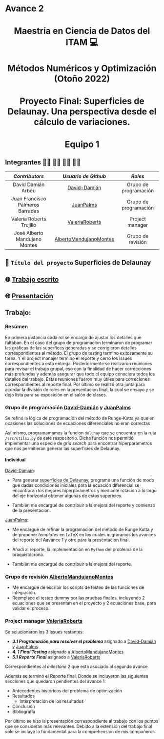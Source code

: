 # Avance 2

<p align = "center">

# <p align = "center"> Maestría en Ciencia de Datos del ITAM :computer:
    
# <p align = "center"> Métodos Numéricos y Optimización (Otoño 2022)    
    
# <p align = "center"> Proyecto Final: Superficies de Delaunay. Una perspectiva desde el cálculo de variaciones.
  
# <p align = "center"> Equipo 1

## Integrantes 👨‍🔬 👨‍🔬 👩‍🔬 👨‍🔬

|     ***Contributors***           |             ***Usuario de Github***                  |  ***Roles***  |                               
|:--------------------------------:|:----------------------------------------------------:|:----------------------:|
|        David Damián Arbeu        |     [David-Damián](https://github.com/David-Damian)  |       Grupo de programación   | 
| Juan Francisco Palmeros Barradas | [JuanPalms](https://github.com/JuanPalms)            |       Grupo de programación   | 
|       Valeria Roberts Trujillo   |  [ValeriaRoberts](https://github.com/ValeriaRoberts) |       Project manager   | 
|  José Alberto Mandujano Montes   | [AlbertoMandujanoMontes](https://github.com/AlbertoMandujanoMontes) |       Grupo de revisión  |

## :rocket: ```Título del proyecto``` Superficies de Delaunay

## 🌐 [Trabajo escrito](https://drive.google.com/file/d/1eFj753-au0vghaDgTBWP7twcqc6HtbRp/view?usp=sharing)

## 🌐 [Presentación](https://drive.google.com/drive/u/1/folders/1PFiHOE2EAaN4GCr1xib3-4OOl3eIG-nY)

## Trabajo:

### Resúmen

En primera instancia cada rol se encargo de ajustar los detalles que faltaban. En el caso del grupo de programación terminaron de programar las gráficas de las superfices generadas y se corrigieron detalles correspondientes al método. El grupo de testing termino exitosamente su tarea. Y el project manajer termino el reporte y cerro los issues correspondientes a esta entrega.
Posteriormente se realizaron reuniones para revisar el trabajo grupal, eso con la finalidad de hacer correcciones más profundas y además asegurar que todo el equipo conociera todos los detalles del trabajo. Estas reuniones fueron muy útiles para correciones correspondientes al reporte final.
Por último se realizó otra junta para acordar la división de roles en la presentacion final, la cual se ensayo y se dejo lista para su exposición en el salón de clases.

### Grupo de programación [David-Damián](https://github.com/David-Damian) y [JuanPalms](https://github.com/JuanPalms)

Se refinó la lógica de programación del método de Runge-Kutta ya que en ocasiones las soluciones de ecuaciones diferenciales  no eran correctas

Así mismo, programamamos la funcion `delunay` que se encuentra en la ruta `/src/utils1.py` de este respositorio. Dicha función nos permitió implementar una especie de *grid search* para encontrar hiperparámetros que nos permitieran generar las superficies de Delaunay.

#### Individual

[David-Damián](https://github.com/David-Damian): 

- Para generar [superficies de Delaunay](https://www.researchgate.net/publication/236935602_Delaunay_Surfaces), programé una función de modo que dadas condiciones iniciales para la ecuación diferencial se encontraran los mejores hiperparámetros y mediante rotación a lo largo del eje horizontal obtener algunas de estas supericies.

- También me encargué de contribuir a la mejora del reporte y comienzo de la presentación.

[JuanPalms](https://github.com/JuanPalms):

 - Me encargué de refinar la programación del método de Runge Kutta y de proponer *templates* en LaTeX en los cuales migraramos los avances del reporte del Aavance 1 y otro para la presentación final.
 
 - Añadí al reporte, la implementación en `Python` del problema de la braquistócrona.
 
 - También me encargué de contribuir a la mejora del reporte.

### Grupo de revisión [AlbertoMandujanoMontes](https://github.com/AlbertoMandujanoMontes)
- Me encargué de escribir los scripts de testeo de las funciones de integración.
- Reemplace el testeo dummy por las pruebas finales, incluyendo 2 ecuaciones que se presentan en el proyecto y 2 ecuaciónes base, para validar el proceso.

### Project manager [ValeriaRoberts](https://github.com/ValeriaRoberts)

Se solucionaron los 3 Issues restantes:
* ***3.1 Programación para resolver el problema*** asignado a [David-Damián](https://github.com/David-Damian) y [JuanPalms](https://github.com/JuanPalms)
* ***4. 1 Final Testing*** asignado a [AlbertoMandujanoMontes](https://github.com/AlbertoMandujanoMontes)
* ***5.1 Reporte Final*** asignado a [ValeriaRoberts](https://github.com/ValeriaRoberts)

Correspondientes al *milestone* 2 que esta asociado al segundo avance.

Además se terminó el Reporte final. Donde se incluyeron las siguientes secciones que quedaron pendientes del avance 1:
* Antecedentes históricos del problema de optimización
* Resultados
    * Interpretación de los resultados
* Conclusión
* Bibliografía

Por último se hizo la presentación correspondiente al trabajo con los puntos que se consideran más relevantes. Debido a la extensión del trabajo final solo se incluyo lo fundamental para la comprehensión de mis compañeros. 
